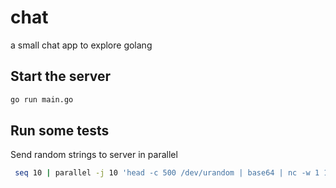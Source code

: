  # chat

 a small chat app to explore golang

## Start the server
```bash
go run main.go
```


## Run some tests

Send random strings to server in parallel
```bash
 seq 10 | parallel -j 10 'head -c 500 /dev/urandom | base64 | nc -w 1 127.0.0.1 9000'
```
